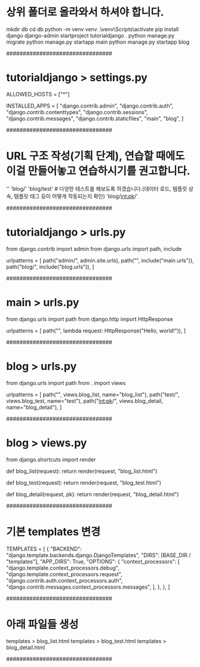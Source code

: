 # 상위 폴더로 올라와서 하셔야 합니다.

mkdir db
cd db
python -m venv venv
.\venv\Scripts\activate
pip install django
django-admin startproject tutorialdjango .
python manage.py migrate
python manage.py startapp main
python manage.py startapp blog

################################
# tutorialdjango > settings.py

ALLOWED_HOSTS = ["*"]

INSTALLED_APPS = [
    "django.contrib.admin",
    "django.contrib.auth",
    "django.contrib.contenttypes",
    "django.contrib.sessions",
    "django.contrib.messages",
    "django.contrib.staticfiles",
    "main",
    "blog",
]

################################

# URL 구조 작성(기획 단계), 연습할 때에도 이걸 만들어놓고 연습하시기를 권고합니다.

''
'blog/'
'blog/test' # 다양한 테스트를 해보도록 하겠습니다.(데이터 로드, 템플릿 상속, 템플릿 태그 등이 어떻게 작동되는지 확인)
'blog/<int:pk>/'

################################
# tutorialdjango > urls.py

from django.contrib import admin
from django.urls import path, include

urlpatterns = [
    path("admin/", admin.site.urls),
    path("", include("main.urls")),
    path("blog/", include("blog.urls")),
]

################################
# main > urls.py

from django.urls import path
from django.http import HttpResponse

urlpatterns = [
    path("", lambda request: HttpResponse("Hello, world!")),
]

################################
# blog > urls.py

from django.urls import path
from . import views

urlpatterns = [
    path("", views.blog_list, name="blog_list"),
    path("test/", views.blog_test, name="test"),
    path("<int:pk>/", views.blog_detail, name="blog_detail"),
]

################################
# blog > views.py

from django.shortcuts import render


def blog_list(request):
    return render(request, "blog_list.html")


def blog_test(request):
    return render(request, "blog_test.html")


def blog_detail(request, pk):
    return render(request, "blog_detail.html")

################################
# 기본 templates 변경

TEMPLATES = [
    {
        "BACKEND": "django.template.backends.django.DjangoTemplates",
        "DIRS": [BASE_DIR / "templates"],
        "APP_DIRS": True,
        "OPTIONS": {
            "context_processors": [
                "django.template.context_processors.debug",
                "django.template.context_processors.request",
                "django.contrib.auth.context_processors.auth",
                "django.contrib.messages.context_processors.messages",
            ],
        },
    },
]


################################
# 아래 파일들 생성

templates > blog_list.html
templates > blog_test.html
templates > blog_detail.html

################################